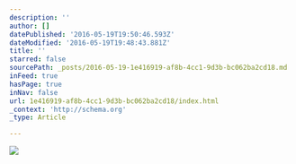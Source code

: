 ```yaml
---
description: ''
author: []
datePublished: '2016-05-19T19:50:46.593Z'
dateModified: '2016-05-19T19:48:43.881Z'
title: ''
starred: false
sourcePath: _posts/2016-05-19-1e416919-af8b-4cc1-9d3b-bc062ba2cd18.md
inFeed: true
hasPage: true
inNav: false
url: 1e416919-af8b-4cc1-9d3b-bc062ba2cd18/index.html
_context: 'http://schema.org'
_type: Article

---
```

![](https://the-grid-user-content.s3-us-west-2.amazonaws.com/9ce17773-7e1f-4376-a69d-5a174583a4e3.jpg)